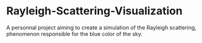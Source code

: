 # Rayleigh-Scattering-Visualization
A personnal project aiming to create a simulation of the Rayleigh scattering, phenomenon responsible for the blue color of the sky.
